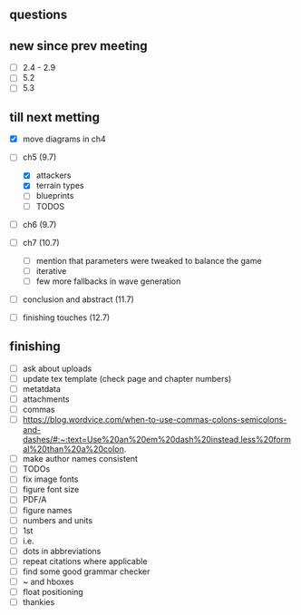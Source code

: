 ## questions

## new since prev meeting
- [ ] 2.4 - 2.9
- [ ] 5.2
- [ ] 5.3
## till next metting
- [x] move diagrams in ch4
- [ ] ch5 (9.7)
    - [x] attackers
    - [x] terrain types
    - [ ] blueprints
    - [ ] TODOS
- [ ] ch6 (9.7)
- [ ] ch7 (10.7)
    - [ ] mention that parameters were tweaked to balance the game
    - [ ] iterative
    - [ ] few more fallbacks in wave generation
- [ ] conclusion and abstract (11.7)
- [ ] finishing touches (12.7)


## finishing
- [ ] ask about uploads
- [ ] update tex template (check page and chapter numbers)
- [ ] metatdata
- [ ] attachments
- [ ] commas
- [ ] https://blog.wordvice.com/when-to-use-commas-colons-semicolons-and-dashes/#:~:text=Use%20an%20em%20dash%20instead,less%20formal%20than%20a%20colon.
- [ ] make author names consistent
- [ ] TODOs
- [ ] fix image fonts
- [ ] figure font size
- [ ] PDF/A
- [ ] figure names
- [ ] numbers and units
- [ ] 1st
- [ ] i.e.
- [ ] dots in abbreviations
- [ ] repeat citations where applicable
- [ ] find some good grammar checker
- [ ] ~ and hboxes
- [ ] float positioning
- [ ] thankies